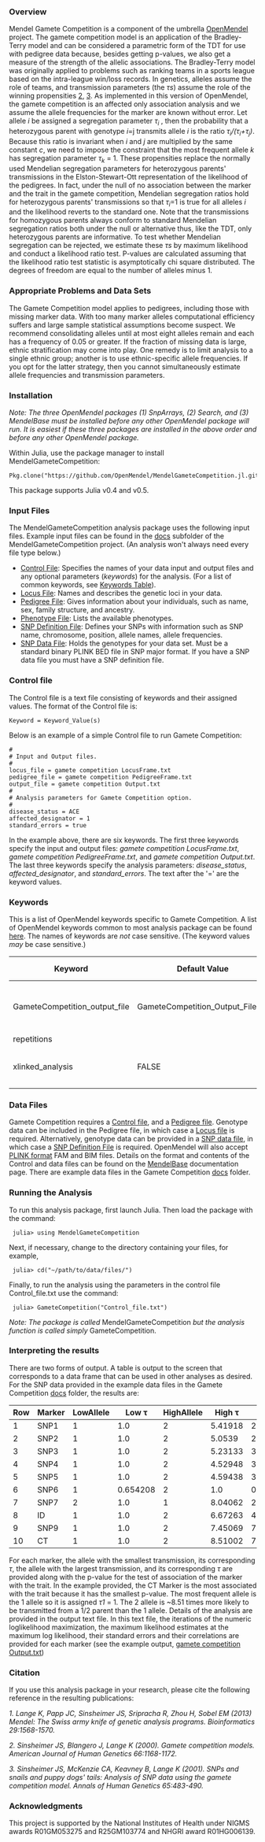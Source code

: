 ### Overview
Mendel Gamete Competition is a component of the umbrella [OpenMendel](https://openmendel.github.io) project. The gamete competition model is an application of the Bradley-Terry model and can be considered a parametric form of the TDT for use with pedigree data because, besides getting p-values, we also get a measure of the strength of the allelic associations. The Bradley-Terry model was originally applied to problems such as ranking teams in a sports league based on the intra-league win/loss records. In genetics, alleles assume the role of teams, and transmission parameters (the *τs*) assume the role of the winning propensities [2](#2), [3](#3). As implemented in this version of OpenMendel, the gamete competition is an affected only association analysis and we assume the allele frequencies for the marker are known without error.  Let allele *i* be assigned a segregation parameter *τ<sub>i</sub>* , then the probability that a heterozygous parent with genotype *i*=j transmits allele *i* is the ratio *τ<sub>i</sub>/(τ<sub>i</sub>+τ<sub>j</sub>)*.  Because this ratio is invariant when *i* and *j* are multiplied by the same constant *c*, we need to impose the constraint that the most frequent allele *k* has segregation parameter *τ<sub>k</sub>* = 1. These propensities replace the normally used Mendelian segregation parameters for heterozygous parents' transmissions in the Elston-Stewart-Ott representation of the likelihood of the pedigrees.  In fact, under the null of no association between the marker and the trait in the gamete competition, Mendelian segregation ratios hold for heterozygous parents' transmissions so that *τ<sub>i</sub>*=1 is true for all alleles *i* and the likelihood reverts to the standard one. Note that the transmissions for homozygous parents always conform to standard Mendelian segregation ratios both under the null or alternative thus, like the TDT, only heterozygous parents are informative.  To test whether Mendelian segregation can be rejected, we estimate these *τs* by maximum likelihood and conduct a likelihood ratio test. P-values are calculated assuming that the likelihood ratio test statistic is asymptotically chi square distributed. The degrees of freedom are equal to the number of alleles minus 1.

### Appropriate Problems and Data Sets
The Gamete Competition model applies to pedigrees, including those with missing marker data. With too many marker alleles computational efficiency suffers and large sample statistical assumptions become suspect. We recommend consolidating alleles until at most eight alleles remain and each has a frequency of 0.05 or greater. If the fraction of missing data is large, ethnic stratification may come into play. One remedy is to limit analysis to a single ethnic group; another is to use ethnic-specific allele frequencies. If you opt for the latter strategy, then you cannot simultaneously estimate allele frequencies and transmission parameters.

### Installation
*Note: The three OpenMendel packages (1) SnpArrays, (2) Search, and (3) MendelBase must be installed before any other OpenMendel package will run. It is easiest if these three packages are installed in the above order and before any other OpenMendel package.*

Within Julia, use the package manager to install MendelGameteCompetition:

    Pkg.clone("https://github.com/OpenMendel/MendelGameteCompetition.jl.git")

This package supports Julia v0.4 and v0.5.

### Input Files
The MendelGameteCompetition analysis package uses the following input files. Example input files can be found in the [docs]( https://github.com/OpenMendel/MendelGameteCompetition.jl/tree/master/docs) subfolder of the MendelGameteCompetition project. (An analysis won't always need every file type below.)

* [Control File](#control-file): Specifies the names of your data input and output files and any optional parameters (*keywords*) for the analysis. (For a list of common keywords, see [Keywords Table](https://openmendel.github.io/MendelBase.jl/#keywords-table)).
* [Locus File]( https://openmendel.github.io/MendelBase.jl/#locus-file): Names and describes the genetic loci in your data.
* [Pedigree File]( https://openmendel.github.io/MendelBase.jl/#pedigree-file): Gives information about your individuals, such as name, sex, family structure, and ancestry.
* [Phenotype File]( https://openmendel.github.io/MendelBase.jl/#phenotype-file): Lists the available phenotypes.
* [SNP Definition File](https://openmendel.github.io/MendelBase.jl/#snp-definition-file): Defines your SNPs with information such as SNP name, chromosome, position, allele names, allele frequencies.
* [SNP Data File](https://openmendel.github.io/MendelBase.jl/#snp-data-file): Holds the genotypes for your data set. Must be a standard binary PLINK BED file in SNP major format. If you have a SNP data file you must have a SNP definition file.

### Control file<a id="control-file"></a>
The Control file is a text file consisting of keywords and their assigned values. The format of the Control file is:

	Keyword = Keyword_Value(s)

Below is an example of a simple Control file to run Gamete Competition:


	#
	# Input and Output files.
	#
	locus_file = gamete competition LocusFrame.txt
	pedigree_file = gamete competition PedigreeFrame.txt
	output_file = gamete competition Output.txt
	#
	# Analysis parameters for Gamete Competition option.
	#
	disease_status = ACE
	affected_designator = 1
	standard_errors = true

In the example above, there are six keywords. The first three keywords specify the input and output files: *gamete competition LocusFrame.txt*, *gamete competition PedigreeFrame.txt*, and *gamete competition Output.txt*. The last three keywords specify the analysis parameters: *disease_status*, *affected_designator*, and *standard_errors*. The text after the '=' are the keyword values.

### Keywords<a id="keywords-table"></a>
This is a list of OpenMendel keywords specific to Gamete Competition. A list of OpenMendel keywords common to most analysis package can be found [here](https://openmendel.github.io/MendelBase.jl/#keywords-table). The names of keywords are *not* case sensitive. (The keyword values *may* be case sensitive.)


 Keyword          |   Default Value    | Allowed Values |  Short Description       
----------------      |  ----------------       |  ----------------      |  ----------------
GameteCompetition_output_file  |GameteCompetition_Output_File.txt | User defined output file name |   Creates a lod score table output file 
repetitions          |                   |                         |
xlinked_analysis  |  FALSE  |  TRUE, FALSE  |  Whether or not markers are on the X chromosome


### Data Files
Gamete Competition requires a [Control file](https://openmendel.github.io/MendelBase.jl/#control-file), and a [Pedigree file](https://openmendel.github.io/MendelBase.jl/#pedigree-file). Genotype data can be included in the Pedigree file, in which case a [Locus file](https://openmendel.github.io/MendelBase.jl/#locus-file) is required. Alternatively, genotype data can be provided in a [SNP data file]( https://openmendel.github.io/MendelBase.jl/#snp-data-file), in which case a [SNP Definition File]( https://openmendel.github.io/MendelBase.jl/#snp-definition-file) is required. OpenMendel will also accept [PLINK format](http://pngu.mgh.harvard.edu/~purcell/plink/data.shtml) FAM and BIM files. Details on the format and contents of the Control and data files can be found on the [MendelBase](https://openmendel.github.io/MendelBase.jl) documentation page. There are example data files in the Gamete Competition [docs]( https://github.com/OpenMendel/MendelGameteCompetition.jl/tree/master/docs) folder.

### Running the Analysis

To run this analysis package, first launch Julia. Then load the package with the command:

     julia> using MendelGameteCompetition

Next, if necessary, change to the directory containing your files, for example,

     julia> cd("~/path/to/data/files/")

Finally, to run the analysis using the parameters in the control file Control_file.txt use the command:

     julia> GameteCompetition("Control_file.txt")

*Note: The package is called* MendelGameteCompetition *but the analysis function is called simply* GameteCompetition.

### Interpreting the results
There are two forms of output.  A table is output to the screen that corresponds to a data frame that can be used in other analyses as desired.  For the SNP data provided in the example data files in the Gamete Competition [docs]( https://github.com/OpenMendel/MendelGameteCompetition.jl/tree/master/docs) folder, the results are:

Row | Marker  | LowAllele | Low τ   | HighAllele | High τ | Pvalue  |
----|  -----  |-------    |  --------|--------   |  --------|----     |
 1  | SNP1  | 1      | 1.0       | 2       | 5.41918  | 2.80892e-5 |
 2  | SNP2  | 1       | 1.0      |  2      | 5.0539   | 2.57148e-5 |
 3         | SNP3|  1          | 1.0            |      2        |     5.23133 | 3.22822e-6 | 
 4         | SNP4|  1          | 1.0            |      2        |     4.52948 | 3.96425e-5 |
 5         | SNP5|  1          | 1.0            |      2        |     4.59438 | 3.25329e-5 |
 6         | SNP6|  1          | 0.654208 |      2        |     1.0          | 0.00527033|
 7         | SNP7|  2          | 1.0            |      1        |     8.04062 | 2.28436e-6 |
 8         | ID      | 1           | 1.0            |     2         |     6.67263 | 4.60103e-6 |
 9         | SNP9| 1           | 1.0            |     2         |     7.45069 | 7.69303e-6 |
 10       | CT     | 1           | 1.0            |    2          |     8.51002 | 7.94566e-7 | 

For each marker, the allele with the smallest transmission, its corresponding *τ*, the allele with the largest transmission, and its corresponding *τ* are provided along with the p-value for the test of association of the marker with the trait. In the example provided, the CT Marker is the most associated with the trait because it has the smallest p-value.  The most frequent allele is the 1 allele so it is assigned *τ1* = 1.  The 2 allele is ~8.51 times more likely to be transmitted from a 1/2 parent than the 1 allele.  Details of the analysis are provided in the output text file. In this text file, the iterations of the numeric loglikelihood maximization, the maximum likelihood estimates at the maximum log likelihood, their standard errors and their correlations are provided for each marker (see the example output, [gamete competition Output.txt](https://github.com/OpenMendel/MendelGameteCompetition.jl/blob/master/docs/gamete%20competition%20Output.txt))

### Citation

If you use this analysis package in your research, please cite the following reference in the resulting publications:

<a id="1"></a> *1. Lange K, Papp JC, Sinsheimer JS, Sripracha R, Zhou H, Sobel EM (2013) Mendel: The Swiss army knife of genetic analysis programs. Bioinformatics 29:1568-1570.*

<a id="2"></a> *2. Sinsheimer JS, Blangero J, Lange K (2000). Gamete competition models. American Journal of Human Genetics 66:1168-1172.*

<a id="3"></a> *3. Sinsheimer JS, McKenzie CA, Keavney B, Lange K (2001). SNPs and snails and puppy dogs' tails: Analysis of SNP data using the gamete competition model. Annals of Human Genetics 65:483-490.*

<!--- ### Contributing
We welcome contributions to this Open Source project. To contribute, follow this procedure ... --->

### Acknowledgments

This project is supported by the National Institutes of Health under NIGMS awards R01GM053275 and R25GM103774 and NHGRI award R01HG006139.
